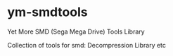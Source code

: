 # ym-smdtools
Yet More SMD (Sega Mega Drive) Tools Library

Collection of tools for smd:
Decompression Library
etc
